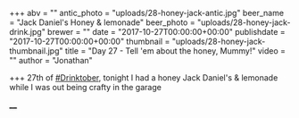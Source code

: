 +++
abv = ""
antic_photo = "uploads/28-honey-jack-antic.jpg"
beer_name = "Jack Daniel's Honey & lemonade"
beer_photo = "uploads/28-honey-jack-drink.jpg"
brewer = ""
date = "2017-10-27T00:00:00+00:00"
publishdate = "2017-10-27T00:00:00+00:00"
thumbnail = "uploads/28-honey-jack-thumbnail.jpg"
title = "Day 27 - Tell 'em about the honey, Mummy!"
video = ""
author = "Jonathan"

+++
27th of [#Drinktober](https://www.facebook.com/hashtag/drinktober?epa=HASHTAG), tonight I had a honey Jack Daniel's & lemonade while I was out being crafty in the garage

[**__**](https://www.facebook.com/photo.php?fbid=10155878932633140&set=p.10155878932633140&type=3&theater#)